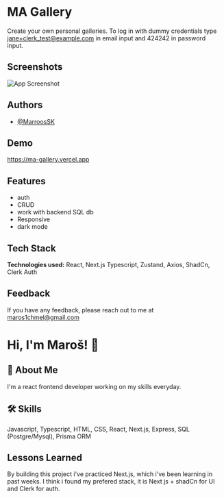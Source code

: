 
# MA Gallery

Create your own personal galleries. To log in with dummy credentials type jane+clerk_test@example.com in email input and 424242 in password input.


## Screenshots

![App Screenshot](https://i.postimg.cc/SRtrqx7N/ma-Gallery.jpg)


## Authors

- [@MarroosSK](https://github.com/MarroosSK)


## Demo

https://ma-gallery.vercel.app


## Features

- auth
- CRUD
- work with backend SQL db
- Responsive
- dark mode



## Tech Stack

**Technologies used:** React, Next.js Typescript, Zustand, Axios, ShadCn, Clerk Auth



## Feedback

If you have any feedback, please reach out to me at maros1chmel@gmail.com


# Hi, I'm Maroš! 👋


## 🚀 About Me
I'm a react frontend developer working on my skills everyday.


## 🛠 Skills
Javascript, Typescript, HTML, CSS, React, Next.js, Express, SQL (Postgre/Mysql), Prisma ORM


## Lessons Learned

By building this project i've practiced Next.js, which i've been learning in past weeks. 
I think i found my prefered stack, it is Next js + shadCn for UI and Clerk for auth.